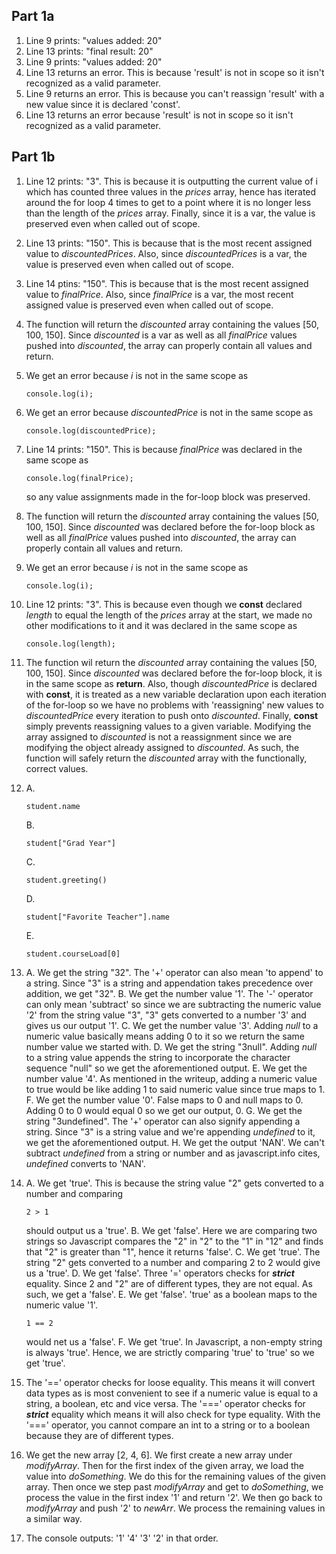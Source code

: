## Part 1a 

1. Line 9 prints: "values added:  20"
2. Line 13 prints: "final result: 20"
3. Line 9 prints: "values added: 20"
4. Line 13 returns an error. This is because 'result' is not in scope so it isn't recognized as a valid parameter.
5. Line 9 returns an error. This is because you can't reassign 'result' with a new value since it is declared 'const'.
6. Line 13 returns an error because 'result' is not in scope so it isn't recognized as a valid parameter.

## Part 1b

1. Line 12 prints: "3". This is because it is outputting the current value of i which has counted three values in the *prices* array, hence has iterated around the for loop 4 times to get to a point where it is no longer less than the length of the *prices* array. Finally, since it is a var, the value is preserved even when called out of scope.
2. Line 13 prints: "150". This is because that is the most recent assigned value to *discountedPrices*. Also, since *discountedPrices* is a var, the value is preserved even when called out of scope.
3. Line 14 ptins: "150". This is because that is the most recent assigned value to *finalPrice*. Also, since *finalPrice* is a var, the most recent assigned value is preserved even when called out of scope.
4. The function will return the *discounted* array containing the values [50, 100, 150]. Since *discounted* is a var as well as all *finalPrice* values pushed into *discounted*, the array can properly contain all values and return.
5. We get an error because *i* is not in the same scope as 
   ```
   console.log(i);
   ```
6. We get an error because *discountedPrice* is not in the same scope as
   ```
   console.log(discountedPrice);
   ```
7. Line 14 prints: "150". This is because *finalPrice* was declared in the same scope as 
   ```
   console.log(finalPrice);
   ```
   so any value assignments made in the for-loop block was preserved.
8. The function will return the *discounted* array containing the values [50, 100, 150]. Since *discounted* was declared before the for-loop block as well as all *finalPrice* values pushed into *discounted*, the array can properly contain all values and return. 
9. We get an error because *i* is not in the same scope as 
   ```
   console.log(i);
   ```
10. Line 12 prints: "3". This is because even though we **const** declared *length* to equal the length of the *prices* array at the start, we made no other modifications to it and it was declared in the same scope as 
    ```
    console.log(length);
    ```
11. The function wil return the *discounted* array containing the values [50, 100, 150]. Since *discounted* was declared before the for-loop block, it is in the same scope as **return**. Also, though *discountedPrice* is declared with **const**, it is treated as a new variable declaration upon each iteration of the for-loop so we have no problems with 'reassigning' new values to *discountedPrice* every iteration to push onto *discounted*. Finally, **const** simply prevents reassigning values to a given variable. Modifying the array assigned to *discounted* is not a reassignment since we are modifying the object already assigned to *discounted*. As such, the function will safely return the *discounted* array with the functionally, correct values.
12. A. 
    ```
    student.name
    ```
    B. 
    ```
    student["Grad Year"]
    ```
    C.
    ```
    student.greeting()
    ```
    D.
    ```
    student["Favorite Teacher"].name
    ```
    E.
    ```
    student.courseLoad[0]
    ```
13. A. We get the string "32". The '+' operator can also mean 'to append' to a string. Since "3" is a string and appendation takes precedence over addition, we get "32".
    B. We get the number value '1'. The '-' operator can only mean 'subtract' so since we are subtracting the numeric value '2' from the string value "3", "3" gets converted to a number '3' and gives us our output '1'. 
    C. We get the number value '3'. Adding *null* to a numeric value basically means adding 0 to it so we return the same number value we started with.
    D. We get the string "3null". Adding *null* to a string value appends the string to incorporate the character sequence "null" so we get the aforementioned output.
    E. We get the number value '4'. As mentioned in the writeup, adding a numeric value to true would be like adding 1 to said numeric value since true maps to 1.
    F. We get the number value '0'. False maps to 0 and null maps to 0. Adding 0 to 0 would equal 0 so we get our output, 0.
    G. We get the string "3undefined". The '+' operator can also signify appending a string. Since "3" is a string value and we're appending *undefined* to it, we get the aforementioned output.
    H. We get the output 'NAN'. We can't subtract *undefined* from a string or number and as javascript.info cites, *undefined* converts to 'NAN'.

14. A. We get 'true'. This is because the string value "2" gets converted to a number and comparing 
       ```
       2 > 1
       ```
       should output us a 'true'.
    B. We get 'false'. Here we are comparing two strings so Javascript compares the "2" in "2" to the "1" in "12" and finds that "2" is greater than "1", hence it returns 'false'.
    C. We get 'true'. The string "2" gets converted to a number and comparing 2 to 2 would give us a 'true'.
    D. We get 'false'. Three '=' operators checks for ***strict*** equality. Since 2 and "2" are of different types, they are not equal. As such, we get a 'false'.
    E. We get 'false'. 'true' as a boolean maps to the numeric value '1'. 
       ```
       1 == 2
       ```
       would net us a 'false'.
    F. We get 'true'. In Javascript, a non-empty string is always 'true'. Hence, we are strictly comparing 'true' to 'true' so we get 'true'.

15. The '==' operator checks for loose equality. This means it will convert data types as is most convenient to see if a numeric value is equal to a string, a boolean, etc and vice versa. The '===' operator checks for ***strict*** equality which means it will also check for type equality. With the '===' operator, you cannot compare an int to a string or to a boolean because they are of different types. 

17. We get the new array [2, 4, 6]. We first create a new array under *modifyArray*. Then for the first index of the given array, we load the value into *doSomething*. We do this for the remaining values of the given array. Then once we step past *modifyArray* and get to *doSomething*, we process the value in the first index '1' and return '2'. We then go back to *modifyArray* and push '2' to *newArr*. We process the remaining values in a similar way.

19. The console outputs: '1' '4' '3' '2' in that order.
